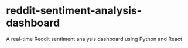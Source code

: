 # reddit-sentiment-analysis-dashboard
A real-time Reddit sentiment analysis dashboard using Python and React
